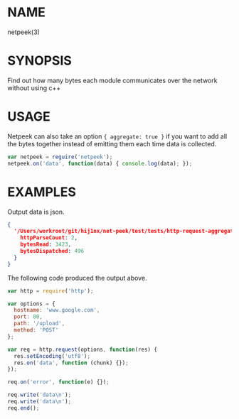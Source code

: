 # NAME
netpeek(3)

# SYNOPSIS
Find out how many bytes each module communicates over the network without using
c++

# USAGE
Netpeek can also take an option `{ aggregate: true }` if you want to add all the
bytes together instead of emitting them each time data is collected.

```js
var netpeek = reguire('netpeek');
netpeek.on('data', function(data) { console.log(data); });
```

# EXAMPLES
Output data is json.
```json
{ 
  '/Users/workroot/git/hij1nx/net-peek/test/tests/http-request-aggregate.js': {
    httpParseCount: 2,
    bytesRead: 3423,
    bytesDispatched: 496
  }
}
```

The following code produced the output above.
```js
var http = require('http');

var options = {
  hostname: 'www.google.com',
  port: 80,
  path: '/upload',
  method: 'POST'
};

var req = http.request(options, function(res) {
  res.setEncoding('utf8');
  res.on('data', function (chunk) {});
});

req.on('error', function(e) {});

req.write('data\n');
req.write('data\n');
req.end();
```
